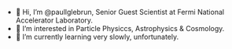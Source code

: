 - 👋 Hi, I’m @paullglebrun, Senior Guest Scientist at Fermi National Accelerator Laboratory. 
- 👀 I’m interested in Particle Physiccs, Astrophysics & Cosmology. 
- 🌱 I’m currently learning very slowly, unfortunately.  

